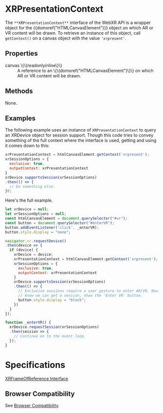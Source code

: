# XRPresentationContext

The `**XRPresentationContext**` interface of the WebXR API is a wrapper object for the \{\{domxref("HTMLCanvasElement")\}\} object on which AR or VR content will be drawn. To retrieve an instance of this object, call `getContext()` on a canvas object with the value `'xrpresent'`.

## Properties

<dl>
  <dt>canvas \{\{readonlyinline\}\}</dt>
  <dd>A reference to an \{\{domxref("HTMLCanvasElement")\}\} on which AR or VR content will be drawn.</dd>
</dl>

## Methods

None.

## Examples

The following example uses an instance of `XRPresentationContext` to query an XRDevice object for session support. Though this code tries to convey something of the full context where the interface is used, getting and using it comes down to this:

```javascript
xrPresentationContext = htmlCanvasElement.getContext('xrpresent');
xrSessionOptions = {
  exclusive: true,
  outputContext: xrPresentationContext
}
xrDevice.supportsSession(xrSessionOptions)
.then(() => {
  // Do something else.
}0;
```

Here's the full example.

```javascript
let xrDevice = null;
let xrSessionOptions = null;
const htmlCanvasElement = document.querySelector("#vr");
const button = document.querySelector("#enterVR");
button.addEventListener('click', _enterVR);
button.style.display = "none";

navigator.xr.requestDevice()
.then(device => {
  if (device) {
    xrDevice = device;
    xrPresentationContext = htmlCanvasElement.getContext('xrpresent');
    xrSessionOptions = {
      exclusive: true,
      outputContext: xrPresentationContext
    }
    xrDevice.supportsSession(xrSessionOptions)
    .then(() => {
      // Exclusive sessions require a user gesture to enter AR/VR. Now that we
      // know we can get a session, show the 'Enter VR' button.
      button.style.display = "block";
    })
  }
});

function _enterVR() {
  xrDevice.requestSession(xrSessionOptions)
  .then(session => {
    // Continue on to the event loop.
  });
}
```

# Specifications

[XRFrameOfReference Interface](https://immersive-web.github.io/webxr/spec/latest/#xrpresentationcontext)

## Browser Compatibility

See [Browser Compatibility](compatibility).
